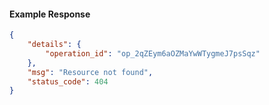 <!-- Code generated for API Clients. DO NOT EDIT. -->

#### Example Response

```json
{
	"details": {
		"operation_id": "op_2qZEym6aOZMaYwWTygmeJ7psSqz"
	},
	"msg": "Resource not found",
	"status_code": 404
}
```
